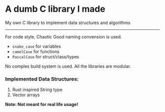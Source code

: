 # A dumb C library I made
My own C library to implement data structures and algorithms 

---

For code style, Chaotic Good naming convension is used.
* `snake_case` for variables
* `camelCase` for functions
* `PascalCase` for struct/class/types

No complex build system is used. All the libraries are modular.

### Implemented Data Structures:
1. Rust inspired String type
2. Vector arrays


**Note: Not meant for real life usage!** 
